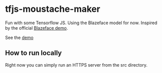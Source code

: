 # tfjs-moustache-maker

Fun with some Tensorflow JS. Using the Blazeface model for now. Inspired by the official [Blazeface demo](http://storage.googleapis.com/tfjs-models/demos/blazeface/index.html).

See the [demo](https://debamitro.github.io/demos/moustache-maker/)

## How to run locally

Right now you can simply run an HTTPS server from the src directory.

